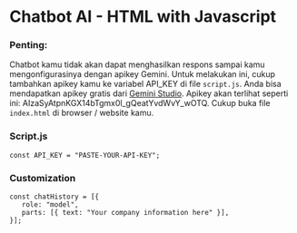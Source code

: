 # Chatbot AI - HTML with Javascript

### Penting: 
Chatbot kamu tidak akan dapat menghasilkan respons sampai kamu mengonfigurasinya dengan apikey Gemini. Untuk melakukan ini, cukup tambahkan apikey kamu ke variabel API_KEY di file ```script.js```. Anda bisa mendapatkan apikey gratis dari [Gemini Studio](https://aistudio.google.com/app/apikey). Apikey akan terlihat seperti ini: AIzaSyAtpnKGX14bTgmx0l_gQeatYvdWvY_wOTQ. Cukup buka file ```index.html``` di browser / website kamu.

### Script.js
```
const API_KEY = "PASTE-YOUR-API-KEY";
```

### Customization
```
const chatHistory = [{
   role: "model",
   parts: [{ text: "Your company information here" }],
}];
```
